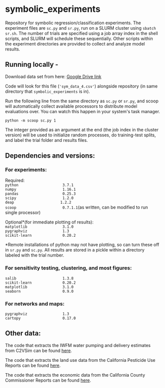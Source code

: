 # symbolic_experiments
Repository for symbolic regression/classification experiments. The experiment files are `sc.py` and `sr.py`, run on a SLURM cluster using `sbatch sr.sh`. The number of trials are specified using a job array index in the shell scripts, and SLURM will schedule these sequentially. Other scripts within the experiment directories are provided to collect and analyze model results.

## Running locally -

Download data set from here: [Google Drive link](https://drive.google.com/file/d/1no0n1hRs1ghTh7eG39hkUMV0q6O22FKx/view?usp=sharing)

Code will look for this file (`'sym_data_4.csv'`) alongside repository (in same directory that `symbolic_experiments` is in).

Run the following line from the same directory as `sc.py` or `sr.py`, and scoop will automatically collect available processors to distribute model evaluations over. You can watch this happen in your system's task manager.  

`python -m scoop sc.py 1`  

The integer provided as an argument at the end (the job index in the cluster version) will be used to initialize random processes, do training-test splits, and label the trial folder and results files.

## Dependencies and versions:
### For experiments:

Required:  
`python                    3.7.1`  
`numpy                     1.16.1`  
`pandas                    0.25.3`   
`scipy                     1.2.0`  
`deap                     1.2.2`  
`scoop                     0.7.1.1`(as written, can be modified to run single processor)  

Optional*(for immediate plotting of results):  
`matplotlib                3.1.0`  
`pygraphviz                1.3`  
`scikit-learn              0.20.2` 

*Remote installations of python may not have plotting, so can turn these off in `sr.py` and `sc.py`. All results are stored in a pickle within a directory labeled with the trial number.

 ### For sensitivity testing, clustering, and most figures:  
`salib                     1.3.8`  
`scikit-learn              0.20.2`  
`matplotlib                3.1.0`  
`seaborn                   0.9.0`  

### For networks and maps:  
`pygraphviz                1.3`  
`cartopy                   0.17.0`  

## Other data:

The code that extracts the IWFM water pumping and delivery estimates from C2VSim can be found [here](https://github.com/giorgk/C2Vsim_FG_v2/tree/master/NSF_Liam).  

The code that extracts the land use data from the California Pesticide Use Reports can be found [here](https://github.com/nataliemall/crop_acreages_from_DPR_reports).  

The code that extracts the economic data from the California County Commissioner Reports can be found [here]().  

